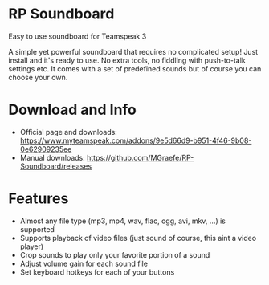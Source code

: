 # RP Soundboard
Easy to use soundboard for Teamspeak 3

A simple yet powerful soundboard that requires no complicated setup! Just install and it's ready to use. No extra tools, no fiddling with push-to-talk settings etc.
It comes with a set of predefined sounds but of course you can choose your own.

# Download and Info
- Official page and downloads: https://www.myteamspeak.com/addons/9e5d66d9-b951-4f46-9b08-0e62909235ee
- Manual downloads: https://github.com/MGraefe/RP-Soundboard/releases

# Features
- Almost any file type (mp3, mp4, wav, flac, ogg, avi, mkv, ...) is supported
- Supports playback of video files (just sound of course, this aint a video player)
- Crop sounds to play only your favorite portion of a sound
- Adjust volume gain for each sound file
- Set keyboard hotkeys for each of your buttons
